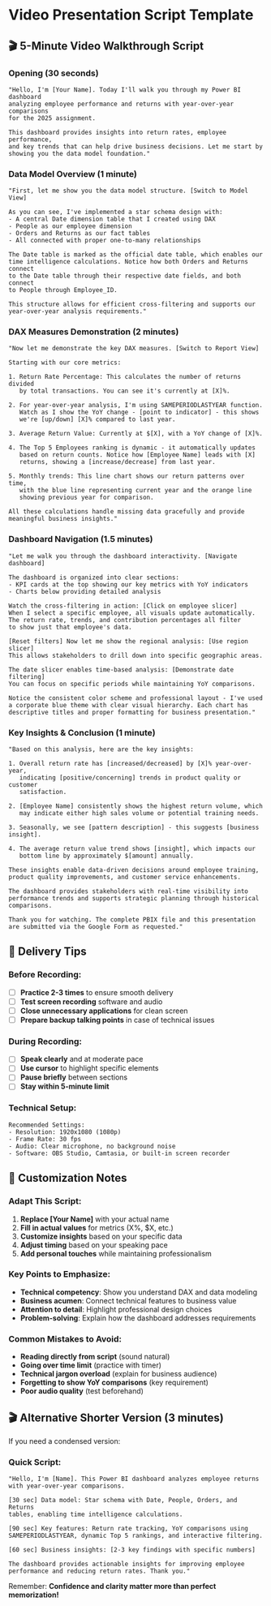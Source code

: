 # Video Presentation Script Template

## 🎬 5-Minute Video Walkthrough Script

### Opening (30 seconds)
```
"Hello, I'm [Your Name]. Today I'll walk you through my Power BI dashboard 
analyzing employee performance and returns with year-over-year comparisons 
for the 2025 assignment.

This dashboard provides insights into return rates, employee performance, 
and key trends that can help drive business decisions. Let me start by 
showing you the data model foundation."
```

### Data Model Overview (1 minute)
```
"First, let me show you the data model structure. [Switch to Model View]

As you can see, I've implemented a star schema design with:
- A central Date dimension table that I created using DAX
- People as our employee dimension
- Orders and Returns as our fact tables
- All connected with proper one-to-many relationships

The Date table is marked as the official date table, which enables our 
time intelligence calculations. Notice how both Orders and Returns connect 
to the Date table through their respective date fields, and both connect 
to People through Employee_ID.

This structure allows for efficient cross-filtering and supports our 
year-over-year analysis requirements."
```

### DAX Measures Demonstration (2 minutes)
```
"Now let me demonstrate the key DAX measures. [Switch to Report View]

Starting with our core metrics:

1. Return Rate Percentage: This calculates the number of returns divided 
   by total transactions. You can see it's currently at [X]%.

2. For year-over-year analysis, I'm using SAMEPERIODLASTYEAR function. 
   Watch as I show the YoY change - [point to indicator] - this shows 
   we're [up/down] [X]% compared to last year.

3. Average Return Value: Currently at $[X], with a YoY change of [X]%.

4. The Top 5 Employees ranking is dynamic - it automatically updates 
   based on return counts. Notice how [Employee Name] leads with [X] 
   returns, showing a [increase/decrease] from last year.

5. Monthly trends: This line chart shows our return patterns over time, 
   with the blue line representing current year and the orange line 
   showing previous year for comparison.

All these calculations handle missing data gracefully and provide 
meaningful business insights."
```

### Dashboard Navigation (1.5 minutes)
```
"Let me walk you through the dashboard interactivity. [Navigate dashboard]

The dashboard is organized into clear sections:
- KPI cards at the top showing our key metrics with YoY indicators
- Charts below providing detailed analysis

Watch the cross-filtering in action: [Click on employee slicer]
When I select a specific employee, all visuals update automatically. 
The return rate, trends, and contribution percentages all filter 
to show just that employee's data.

[Reset filters] Now let me show the regional analysis: [Use region slicer]
This allows stakeholders to drill down into specific geographic areas.

The date slicer enables time-based analysis: [Demonstrate date filtering]
You can focus on specific periods while maintaining YoY comparisons.

Notice the consistent color scheme and professional layout - I've used 
a corporate blue theme with clear visual hierarchy. Each chart has 
descriptive titles and proper formatting for business presentation."
```

### Key Insights & Conclusion (1 minute)
```
"Based on this analysis, here are the key insights:

1. Overall return rate has [increased/decreased] by [X]% year-over-year, 
   indicating [positive/concerning] trends in product quality or customer 
   satisfaction.

2. [Employee Name] consistently shows the highest return volume, which 
   may indicate either high sales volume or potential training needs.

3. Seasonally, we see [pattern description] - this suggests [business insight].

4. The average return value trend shows [insight], which impacts our 
   bottom line by approximately $[amount] annually.

These insights enable data-driven decisions around employee training, 
product quality improvements, and customer service enhancements.

The dashboard provides stakeholders with real-time visibility into 
performance trends and supports strategic planning through historical 
comparisons.

Thank you for watching. The complete PBIX file and this presentation 
are submitted via the Google Form as requested."
```

## 🎯 Delivery Tips

### Before Recording:
- [ ] **Practice 2-3 times** to ensure smooth delivery
- [ ] **Test screen recording** software and audio
- [ ] **Close unnecessary applications** for clean screen
- [ ] **Prepare backup talking points** in case of technical issues

### During Recording:
- [ ] **Speak clearly** and at moderate pace
- [ ] **Use cursor** to highlight specific elements
- [ ] **Pause briefly** between sections
- [ ] **Stay within 5-minute limit**

### Technical Setup:
```
Recommended Settings:
- Resolution: 1920x1080 (1080p)
- Frame Rate: 30 fps
- Audio: Clear microphone, no background noise
- Software: OBS Studio, Camtasia, or built-in screen recorder
```

## 📝 Customization Notes

### Adapt This Script:
1. **Replace [Your Name]** with your actual name
2. **Fill in actual values** for metrics (X%, $X, etc.)
3. **Customize insights** based on your specific data
4. **Adjust timing** based on your speaking pace
5. **Add personal touches** while maintaining professionalism

### Key Points to Emphasize:
- **Technical competency**: Show you understand DAX and data modeling
- **Business acumen**: Connect technical features to business value
- **Attention to detail**: Highlight professional design choices
- **Problem-solving**: Explain how the dashboard addresses requirements

### Common Mistakes to Avoid:
- **Reading directly from script** (sound natural)
- **Going over time limit** (practice with timer)
- **Technical jargon overload** (explain for business audience)
- **Forgetting to show YoY comparisons** (key requirement)
- **Poor audio quality** (test beforehand)

## 🎬 Alternative Shorter Version (3 minutes)

If you need a condensed version:

### Quick Script:
```
"Hello, I'm [Name]. This Power BI dashboard analyzes employee returns 
with year-over-year comparisons.

[30 sec] Data model: Star schema with Date, People, Orders, and Returns 
tables, enabling time intelligence calculations.

[90 sec] Key features: Return rate tracking, YoY comparisons using 
SAMEPERIODLASTYEAR, dynamic Top 5 rankings, and interactive filtering.

[60 sec] Business insights: [2-3 key findings with specific numbers]

The dashboard provides actionable insights for improving employee 
performance and reducing return rates. Thank you."
```

Remember: **Confidence and clarity matter more than perfect memorization!**